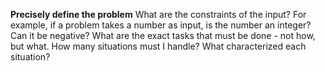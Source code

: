 **Precisely define the problem**
What are the constraints of the input? For example, if a problem takes a number as input, is the number an integer? Can it be negative? 
What are the exact tasks that must be done - not how, but what. How many situations must I handle? What characterized each situation? 